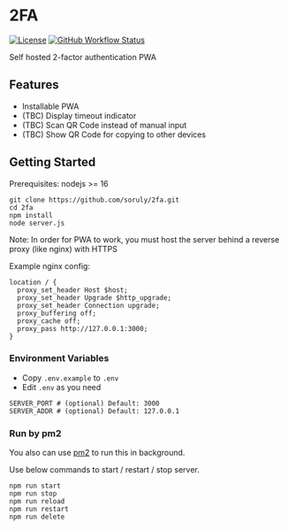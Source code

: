 # 2FA

[![License](https://img.shields.io/github/license/soruly/2fa.svg?style=flat-square)](https://github.com/soruly/2fa/blob/master/LICENSE)
[![GitHub Workflow Status](https://img.shields.io/github/workflow/status/soruly/2fa/Docker%20Image%20CI?style=flat-square)](https://github.com/soruly/2fa/actions)

Self hosted 2-factor authentication PWA

## Features

- Installable PWA
- (TBC) Display timeout indicator
- (TBC) Scan QR Code instead of manual input
- (TBC) Show QR Code for copying to other devices

## Getting Started

Prerequisites: nodejs >= 16

```
git clone https://github.com/soruly/2fa.git
cd 2fa
npm install
node server.js
```

Note: In order for PWA to work, you must host the server behind a reverse proxy (like nginx) with HTTPS

Example nginx config:

```
location / {
  proxy_set_header Host $host;
  proxy_set_header Upgrade $http_upgrade;
  proxy_set_header Connection upgrade;
  proxy_buffering off;
  proxy_cache off;
  proxy_pass http://127.0.0.1:3000;
}
```

### Environment Variables

- Copy `.env.example` to `.env`
- Edit `.env` as you need

```
SERVER_PORT # (optional) Default: 3000
SERVER_ADDR # (optional) Default: 127.0.0.1
```

### Run by pm2

You also can use [pm2](https://pm2.keymetrics.io/) to run this in background.

Use below commands to start / restart / stop server.

```
npm run start
npm run stop
npm run reload
npm run restart
npm run delete
```
